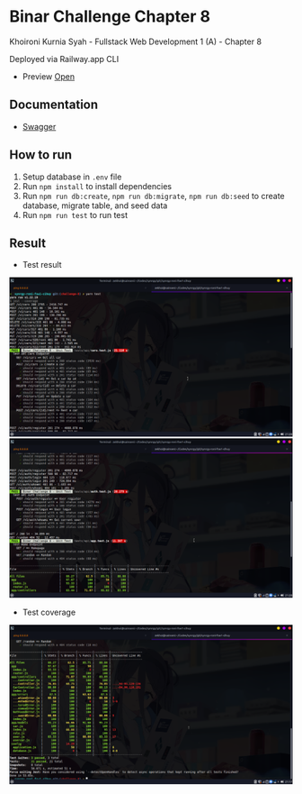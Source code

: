 # Binar Challenge Chapter 8

Khoironi Kurnia Syah - Fullstack Web Development 1 (A) - Chapter 8

Deployed via Railway.app CLI

- Preview [Open](https://binarc8.zekhoi.dev)

## Documentation

- [Swagger](https://binarc8.zekhoi.dev/documentation)

## How to run

1. Setup database in `.env` file
2. Run `npm install` to install dependencies
3. Run `npm run db:create`, `npm run db:migrate`, `npm run db:seed` to create database, migrate table, and seed data
4. Run `npm run test` to run test

## Result

- Test result

![Test1](./submission/test1.png)
![Test2](./submission/test2.png)

- Test coverage

![Test Coverage](./submission/coverage.png)
